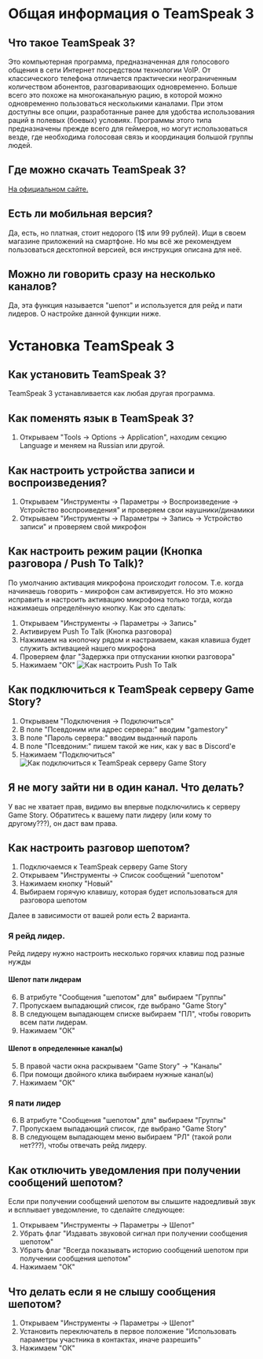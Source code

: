 # Общая информация о TeamSpeak 3
## Что такое TeamSpeak 3?
Это компьютерная программа, предназначенная для голосового общения в сети Интернет посредством технологии VoIP. От классического телефона отличается практически неограниченным количеством абонентов, разговаривающих одновременно. Больше всего это похоже на многоканальную рацию, в которой можно одновременно пользоваться несколькими каналами. При этом доступны все опции, разработанные ранее для удобства использования раций в полевых (боевых) условиях. Программы этого типа предназначены прежде всего для геймеров, но могут использоваться везде, где необходима голосовая связь и координация большой группы людей.

## Где можно скачать TeamSpeak 3?
[На официальном сайте.](https://www.teamspeak.com/en/downloads/)

## Есть ли мобильная версия?
Да, есть, но платная, стоит недорого (1$ или 99 рублей). Ищи в своем магазине приложений на смартфоне.
Но мы всё же рекомендуем пользоваться десктопной версией, вся инструкция описана для неё.

## Можно ли говорить сразу на несколько каналов?
Да, эта функция называется "шепот" и используется для рейд и пати лидеров. О настройке данной функции ниже.

# Установка TeamSpeak 3
## Как установить TeamSpeak 3?
TeamSpeak 3 устанавливается как любая другая программа.

## Как поменять язык в TeamSpeak 3?
1. Открываем "Tools → Options → Application", находим секцию Language и меняем на Russian или другой.

## Как настроить устройства записи и воспроизведения?
1. Открываем "Инструменты → Параметры → Воспроизведение → Устройство воспроиведения" и проверяем свои наушники/динамики
2. Открываем "Инструменты → Параметры → Запись → Устройство записи" и проверяем свой микрофон

## Как настроить режим рации (Кнопка разговора / Push To Talk)?
По умолчанию активация микрофона происходит голосом. Т.е. когда начинаешь говорить - микрофон сам активируется. Но это можно исправить и настроить активацию микрофона только тогда, когда нажимаешь определённую кнопку. 
Как это сделать:
1. Открываем "Инструменты → Параметры → Запись"
2. Активируем Push To Talk (Кнопка разговора)
3. Нажимаем на кнопочку рядом и настраиваем, какая клавиша будет служить активацией нашего микрофона
4. Проверяем флаг "Задержка при отпускании кнопки разговора"
5. Нажимаем "ОК"
![Как настроить Push To Talk](https://raw.githubusercontent.com/karen-arutyunyan/ts3-instruction/658254ffd1c4191c1422c489214602319892ab06/docs/PushToTalk.png)

## Как подключиться к TeamSpeak серверу Game Story?
1. Открываем "Подключения → Подключиться" 
2. В поле "Псевдоним или адрес сервера:" вводим "gamestory"
3. В поле "Пароль сервера:" вводим выданный пароль
4. В поле "Псевдоним:" пишем такой же ник, как у вас в Discord'е
5. Нажимаем "Подключиться"
![Как подключиться к TeamSpeak серверу Game Story](https://raw.githubusercontent.com/karen-arutyunyan/ts3-instruction/main/docs/ConnectToServer.png)

## Я не могу зайти ни в один канал. Что делать?
У вас не хватает прав, видимо вы впервые подключились к серверу Game Story. Обратитесь к вашему пати лидеру (или кому то другому???), он даст вам права.

## Как настроить разговор шепотом?
1. Подключаемся к TeamSpeak серверу Game Story
2. Открываем "Инструменты → Список сообщений "шепотом"
3. Нажимаем кнопку "Новый"
4. Выбираем горячую клавишу, которая будет использоваться для разговора шепотом

Далее в зависимости от вашей роли есть 2 варианта.
### Я рейд лидер.
Рейд лидеру нужно настроить несколько горячих клавиш под разные нужды
#### Шепот пати лидерам
6. В атрибуте "Сообщения "шепотом" для" выбираем "Группы"
7. Пропускаем выпадающий список, где выбрано "Game Story"
8. В следующем выпадающем списке выбираем "ПЛ", чтобы говорить всем пати лидерам.
9. Нажимаем "ОК"
#### Шепот в определенные канал(ы)
5. В правой части окна раскрываем "Game Story" → "Каналы"
6. При помощи двойного клика выбираем нужные канал(ы)
7. Нажимаем "ОК"

### Я пати лидер
6. В атрибуте "Сообщения "шепотом" для" выбираем "Группы"
7. Пропускаем выпадающий список, где выбрано "Game Story"
8. В следующем выпадающем меню выбираем "РЛ" (такой роли нет???), чтобы отвечать рейд лидеру.

## Как отключить уведомления при получении сообщений шепотом?
Если при получении сообщений шепотом вы слышите надоедливый звук и всплывает уведомление, то сделайте следующее:
1. Открываем "Инструменты → Параметры → Шепот"
2. Убрать флаг "Издавать звуковой сигнал при получении сообщения шепотом"
3. Убрать флаг "Всегда показывать историю сообщений шепотом при получении сообщения шепотом"
4. Нажимаем "ОК"

## Что делать если я не слышу сообщения шепотом?
1. Открываем "Инструменты → Параметры → Шепот"
2. Установить переключатель в первое положение "Использовать параметры участника в контактах, иначе разрешить"
3. Нажимаем "ОК"

